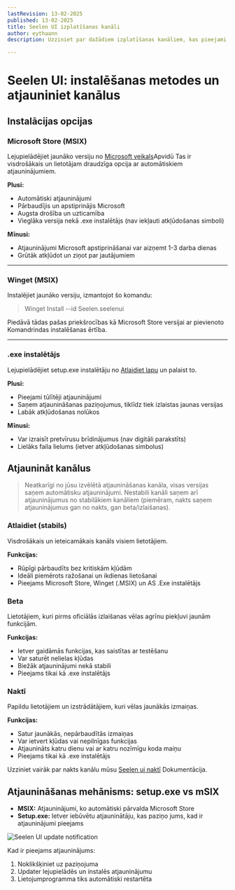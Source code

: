 ```yaml
---
lastRevision: 13-02-2025
published: 13-02-2025
title: Seelen UI izplatīšanas kanāli
author: eythaann
description: Uzziniet par dažādiem izplatīšanas kanāliem, kas pieejami Seelen UI

---
```


# Seelen UI: instalēšanas metodes un atjauniniet kanālus

## Instalācijas opcijas

### Microsoft Store (MSIX)

Lejupielādējiet jaunāko versiju no
[Microsoft veikals](https://www.microsoft.com/store)Apvidū Tas ir visdrošākais un
 lietotājam draudzīga opcija ar automātiskiem atjauninājumiem.

**Plusi:**

* Automātiski atjauninājumi
* Pārbaudījis un apstiprinājis Microsoft
* Augsta drošība un uzticamība
* Vieglāka versija nekā .exe instalētājs (nav iekļauti atkļūdošanas simboli)

**Mīnusi:**

* Atjauninājumi Microsoft apstiprināšanai var aizņemt 1-3 darba dienas
* Grūtāk atkļūdot un ziņot par jautājumiem

***

### Winget (MSIX)

Instalējiet jaunāko versiju, izmantojot šo komandu:

> Winget Install --id Seelen.seelenui

Piedāvā tādas pašas priekšrocības kā Microsoft Store versijai ar pievienoto
 Komandrindas instalēšanas ērtība.

***

### .exe instalētājs

Lejupielādējiet setup.exe instalētāju no
[Atlaidiet lapu](https://github.com/eythaann/Seelen-UI/releases) un palaist to.

**Plusi:**

* Pieejami tūlītēji atjauninājumi
* Saņem atjaunināšanas paziņojumus, tiklīdz tiek izlaistas jaunas versijas
* Labāk atkļūdošanas nolūkos

**Mīnusi:**

* Var izraisīt pretvīrusu brīdinājumus (nav digitāli parakstīts)
* Lielāks faila lielums (ietver atkļūdošanas simbolus)

## Atjaunināt kanālus

> Neatkarīgi no jūsu izvēlētā atjaunināšanas kanāla, visas versijas saņem automātisku
>  atjauninājumi. Nestabili kanāli saņem arī atjauninājumus no stabilākiem kanāliem
>  (piemēram, nakts saņem atjauninājumus gan no nakts, gan beta/izlaišanas).

### Atlaidiet (stabils)

Visdrošākais un ieteicamākais kanāls visiem lietotājiem.

**Funkcijas:**

* Rūpīgi pārbaudīts bez kritiskām kļūdām
* Ideāli piemērots ražošanai un ikdienas lietošanai
* Pieejams Microsoft Store, Winget (.MSIX) un AS .Exe instalētājs

### Beta

Lietotājiem, kuri pirms oficiālās izlaišanas vēlas agrīnu piekļuvi jaunām funkcijām.

**Funkcijas:**

* Ietver gaidāmās funkcijas, kas saistītas ar testēšanu
* Var saturēt nelielas kļūdas
* Biežāk atjauninājumi nekā stabili
* Pieejams tikai kā .exe instalētājs

### Naktī

Papildu lietotājiem un izstrādātājiem, kuri vēlas jaunākās izmaiņas.

**Funkcijas:**

* Satur jaunākās, nepārbaudītās izmaiņas
* Var ietvert kļūdas vai nepilnīgas funkcijas
* Atjaunināts katru dienu vai ar katru nozīmīgu koda maiņu
* Pieejams tikai kā .exe instalētājs

Uzziniet vairāk par nakts kanālu mūsu
[Seelen ui naktī](https://seelen.io/blog/nightly) Dokumentācija.

## Atjaunināšanas mehānisms: setup.exe vs mSIX

* **MSIX:** Atjauninājumi, ko automātiski pārvalda Microsoft Store
* **Setup.exe:** Ietver iebūvētu atjauninātāju, kas paziņo jums, kad ir atjauninājumi
   pieejams

![Seelen UI update notification](https://github.com/Seelen-Inc/slu-blog/blob/master/blog/seelen-ui-distribution-channels/image.png?raw=true)

Kad ir pieejams atjauninājums:

1. Noklikšķiniet uz paziņojuma
2. Updater lejupielādēs un instalēs atjauninājumu
3. Lietojumprogramma tiks automātiski restartēta
